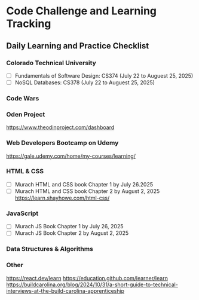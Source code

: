 # Code Challenge and Learning Tracking

## Daily Learning and Practice Checklist

### Colorado Technical University
- [ ] Fundamentals of Software Design: CS374 (July 22 to Auguest 25, 2025)
- [ ] NoSQL Databases: CS378  (July 22 to Auguest 25, 2025)
  
### Code Wars

### Oden Project
https://www.theodinproject.com/dashboard

### Web Developers Bootcamp on Udemy
https://gale.udemy.com/home/my-courses/learning/

### HTML & CSS
- [ ] Murach HTML and CSS book Chapter 1 by July 26.2025
- [ ] Murach HTML and CSS book Chapter 2 by August 2, 2025
https://learn.shayhowe.com/html-css/

### JavaScript
- [ ] Murach JS Book Chapter 1 by July 26, 2025
- [ ] Murach JS Book Chapter 2 by August 2, 2025

### Data Structures & Algorithms


### Other
https://react.dev/learn
https://education.github.com/learner/learn
https://buildcarolina.org/blog/2024/10/31/a-short-guide-to-technical-interviews-at-the-build-carolina-apprenticeship


